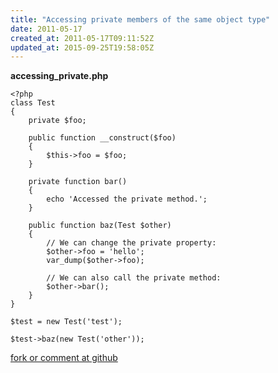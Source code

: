 ```yaml
---
title: "Accessing private members of the same object type"
date: 2011-05-17
created_at: 2011-05-17T09:11:52Z
updated_at: 2015-09-25T19:58:05Z
---
```


<strong>accessing_private.php</strong>

    <?php
    class Test
    {
        private $foo;
    
        public function __construct($foo)
        {
            $this->foo = $foo;
        }
    
        private function bar()
        {
            echo 'Accessed the private method.';
        }
    
        public function baz(Test $other)
        {
            // We can change the private property:
            $other->foo = 'hello';
            var_dump($other->foo);
    
            // We can also call the private method:
            $other->bar();
        }
    }
    
    $test = new Test('test');
    
    $test->baz(new Test('other'));

[fork or comment at github](https://gist.github.com/976185)
